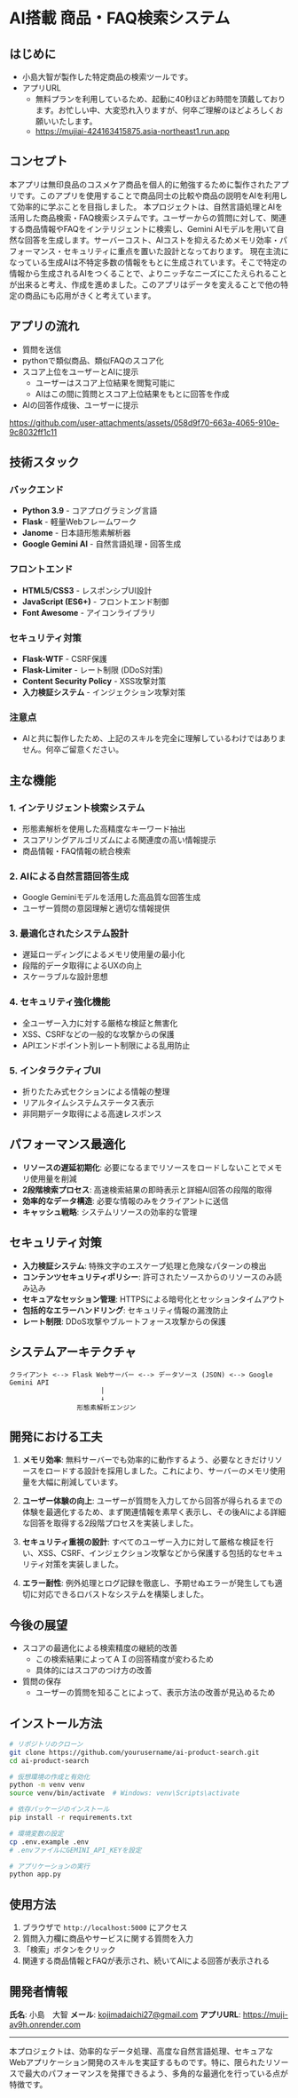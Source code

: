 # AI搭載 商品・FAQ検索システム

## はじめに

- 小島大智が製作した特定商品の検索ツールです。
- アプリURL
  - 無料プランを利用しているため、起動に40秒ほどお時間を頂戴しております。お忙しい中、大変恐れ入りますが、何卒ご理解のほどよろしくお願いいたします。
  - https://mujiai-424163415875.asia-northeast1.run.app

## コンセプト

本アプリは無印良品のコスメケア商品を個人的に勉強するために製作されたアプリです。このアプリを使用することで商品同士の比較や商品の説明をAIを利用して効率的に学ぶことを目指しました。
本プロジェクトは、自然言語処理とAIを活用した商品検索・FAQ検索システムです。ユーザーからの質問に対して、関連する商品情報やFAQをインテリジェントに検索し、Gemini AIモデルを用いて自然な回答を生成します。サーバーコスト、AIコストを抑えるためメモリ効率・パフォーマンス・セキュリティに重点を置いた設計となっております。
現在主流になっている生成AIは不特定多数の情報をもとに生成されています。そこで特定の情報から生成されるAIをつくることで、よりニッチなニーズにこたえられることが出来ると考え、作成を進めました。このアプリはデータを変えることで他の特定の商品にも応用がきくと考えています。

## アプリの流れ

- 質問を送信
- pythonで類似商品、類似FAQのスコア化
- スコア上位をユーザーとAIに提示
  - ユーザーはスコア上位結果を閲覧可能に
  - AIはこの間に質問とスコア上位結果をもとに回答を作成
- AIの回答作成後、ユーザーに提示



https://github.com/user-attachments/assets/058d9f70-663a-4065-910e-9c8032ff1c11





## 技術スタック

### バックエンド
- **Python 3.9** - コアプログラミング言語
- **Flask** - 軽量Webフレームワーク
- **Janome** - 日本語形態素解析器
- **Google Gemini AI** - 自然言語処理・回答生成

### フロントエンド
- **HTML5/CSS3** - レスポンシブUI設計
- **JavaScript (ES6+)** - フロントエンド制御
- **Font Awesome** - アイコンライブラリ

### セキュリティ対策
- **Flask-WTF** - CSRF保護
- **Flask-Limiter** - レート制限 (DDoS対策)
- **Content Security Policy** - XSS攻撃対策
- **入力検証システム** - インジェクション攻撃対策

### 注意点
- AIと共に製作したため、上記のスキルを完全に理解しているわけではありません。何卒ご留意ください。

## 主な機能

### 1. インテリジェント検索システム
- 形態素解析を使用した高精度なキーワード抽出
- スコアリングアルゴリズムによる関連度の高い情報提示
- 商品情報・FAQ情報の統合検索

### 2. AIによる自然言語回答生成
- Google Geminiモデルを活用した高品質な回答生成
- ユーザー質問の意図理解と適切な情報提供

### 3. 最適化されたシステム設計
- 遅延ローディングによるメモリ使用量の最小化
- 段階的データ取得によるUXの向上
- スケーラブルな設計思想

### 4. セキュリティ強化機能
- 全ユーザー入力に対する厳格な検証と無害化
- XSS、CSRFなどの一般的な攻撃からの保護
- APIエンドポイント別レート制限による乱用防止

### 5. インタラクティブUI
- 折りたたみ式セクションによる情報の整理
- リアルタイムシステムステータス表示
- 非同期データ取得による高速レスポンス

## パフォーマンス最適化

- **リソースの遅延初期化**: 必要になるまでリソースをロードしないことでメモリ使用量を削減
- **2段階検索プロセス**: 高速検索結果の即時表示と詳細AI回答の段階的取得
- **効率的なデータ構造**: 必要な情報のみをクライアントに送信
- **キャッシュ戦略**: システムリソースの効率的な管理

## セキュリティ対策

- **入力検証システム**: 特殊文字のエスケープ処理と危険なパターンの検出
- **コンテンツセキュリティポリシー**: 許可されたソースからのリソースのみ読み込み
- **セキュアなセッション管理**: HTTPSによる暗号化とセッションタイムアウト
- **包括的なエラーハンドリング**: セキュリティ情報の漏洩防止
- **レート制限**: DDoS攻撃やブルートフォース攻撃からの保護

## システムアーキテクチャ

```
クライアント <--> Flask Webサーバー <--> データソース (JSON) <--> Google Gemini API
                       |
                       ↓
                 形態素解析エンジン
```

## 開発における工夫

1. **メモリ効率**: 無料サーバーでも効率的に動作するよう、必要なときだけリソースをロードする設計を採用しました。これにより、サーバーのメモリ使用量を大幅に削減しています。

2. **ユーザー体験の向上**: ユーザーが質問を入力してから回答が得られるまでの体験を最適化するため、まず関連情報を素早く表示し、その後AIによる詳細な回答を取得する2段階プロセスを実装しました。

3. **セキュリティ重視の設計**: すべてのユーザー入力に対して厳格な検証を行い、XSS、CSRF、インジェクション攻撃などから保護する包括的なセキュリティ対策を実装しました。

4. **エラー耐性**: 例外処理とログ記録を徹底し、予期せぬエラーが発生しても適切に対応できるロバストなシステムを構築しました。

## 今後の展望

- スコアの最適化による検索精度の継続的改善
  - この検索結果によってＡＩの回答精度が変わるため
  - 具体的にはスコアのつけ方の改善
- 質問の保存
  - ユーザーの質問を知ることによって、表示方法の改善が見込めるため

## インストール方法

```bash
# リポジトリのクローン
git clone https://github.com/yourusername/ai-product-search.git
cd ai-product-search

# 仮想環境の作成と有効化
python -m venv venv
source venv/bin/activate  # Windows: venv\Scripts\activate

# 依存パッケージのインストール
pip install -r requirements.txt

# 環境変数の設定
cp .env.example .env
# .envファイルにGEMINI_API_KEYを設定

# アプリケーションの実行
python app.py
```

## 使用方法

1. ブラウザで `http://localhost:5000` にアクセス
2. 質問入力欄に商品やサービスに関する質問を入力
3. 「検索」ボタンをクリック
4. 関連する商品情報とFAQが表示され、続いてAIによる回答が表示される

## 開発者情報

**氏名**: 小島　大智
**メール**: kojimadaichi27@gmail.com
**アプリURL**: https://muji-av9h.onrender.com


---

本プロジェクトは、効率的なデータ処理、高度な自然言語処理、セキュアなWebアプリケーション開発のスキルを実証するものです。特に、限られたリソースで最大のパフォーマンスを発揮できるよう、多角的な最適化を行っている点が特徴です。
